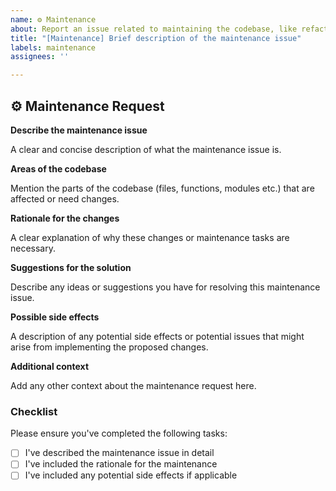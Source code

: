 ```yaml
---
name: ⚙️ Maintenance
about: Report an issue related to maintaining the codebase, like refactoring needs, test enhancement, documentation, dependencies, etc.
title: "[Maintenance] Brief description of the maintenance issue"
labels: maintenance
assignees: ''

---
```


## ⚙️ Maintenance Request

**Describe the maintenance issue**

A clear and concise description of what the maintenance issue is.

**Areas of the codebase**

Mention the parts of the codebase (files, functions, modules etc.) that are affected or need changes.

**Rationale for the changes**

A clear explanation of why these changes or maintenance tasks are necessary.

**Suggestions for the solution**

Describe any ideas or suggestions you have for resolving this maintenance issue.

**Possible side effects**

A description of any potential side effects or potential issues that might arise from implementing the proposed changes.

**Additional context**

Add any other context about the maintenance request here.

### Checklist

Please ensure you've completed the following tasks:

- [ ] I've described the maintenance issue in detail
- [ ] I've included the rationale for the maintenance
- [ ] I've included any potential side effects if applicable
